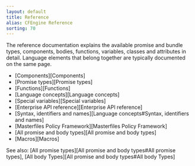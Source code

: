 ```yaml
---
layout: default
title: Reference
alias: CFEngine Reference
sorting: 70
---
```


The reference documentation explains the available promise and bundle types,
components, bodies, functions, variables, classes and attributes in detail.
Language elements that belong together are typically documented on the same
page.

* [Components][Components]
* [Promise types][Promise types]
* [Functions][Functions]
* [Language concepts][Language concepts]
* [Special variables][Special variables]
* [Enterprise API reference][Enterprise API reference]
* [Syntax, identifiers and names][Language concepts#Syntax, identifiers and names]
* [Masterfiles Policy Framework][Masterfiles Policy Framework]
* [All promise and body types][All promise and body types]
* [Macros][Macros]

See also: [All promise types][All promise and body types#All promise types], [All body Types][All promise and body types#All body Types]
